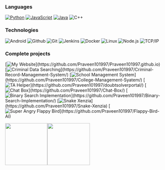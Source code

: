 <!--[![Header](https://raw.githubusercontent.com/adamalston/adamalston/master/profile_light.gif)](https://www.praveensharma.cf/)-->

### Languages

[![Python](https://img.shields.io/badge/-Python-fff?&logo=python)](https://github.com/Praveen101997?tab=repositories&q=&type=&language=python)
[![JavaScript](https://img.shields.io/badge/-JavaScript-fff?&logo=JavaScript&logoColor=ddc508)](https://github.com/Praveen101997?tab=repositories&q=&type=&language=javascript)
[![Java](https://img.shields.io/badge/-Java-fff?&logo=Java&logoColor=007396)](https://github.com/Praveen101997?tab=repositories&q=&type=&language=java)
![C++](https://img.shields.io/badge/-C++-fff?&logo=c%2b%2b&logoColor=00599C)

### Technologies

![Android](https://img.shields.io/badge/-Android-fff?&logo=Android)
![Github](https://img.shields.io/badge/-Github-fff?&logo=Github)
![Git](https://img.shields.io/badge/-Git-fff?&logo=Git)
![Jenkins](https://img.shields.io/badge/-Jenkins-fff?&logo=Jenkins)
![Docker](https://img.shields.io/badge/-Docker-fff?&logo=Docker)
![Linux](https://img.shields.io/badge/-Linux-fff?&logo=linux&logoColor=000)
![Node.js](https://img.shields.io/badge/-Node.js-fff?&logo=node.js)
![TCP/IP](https://img.shields.io/badge/-TCP/IP-fff?&logo=Cisco)

### Complete projects

[![My Website](https://img.shields.io/badge/-🧬%20My%20Website-fff?)](https://github.com/Praveen101997/Praveen101997.github.io)
[![Criminal Data Searching](https://img.shields.io/badge/-🦠%20Criminal%20Data%20Searchning-fff?)](https://github.com/Praveen101997/Criminal-Record-Management-System/)
[![School Management System](https://img.shields.io/badge/-📝%20School%20Management%20System-fff?)](https://github.com/Praveen101997/College-Management-Syatem/)
[![TA Helper](https://img.shields.io/badge/-🔬%20TA%20Helper-fff?)](https://github.com/Praveen101997/doubtsolverportal/)
[![Chat Box](https://img.shields.io/badge/-🛰%20ChatBox-fff?)](https://github.com/Praveen101997/Chat-Box/)
[![Binary Search Implementation](https://img.shields.io/badge/-🔊%20Binary%20Search%20Implementation-fff?)](https://github.com/Praveen101997/Binary-Search-Implementation/)
[![Snake Xenzia](https://img.shields.io/badge/-🗺%20Snake%20Xenzia-fff?)](https://github.com/Praveen101997/Snake-Xenzia)
[![Super Angry Flappy Bird](https://img.shields.io/badge/-🗺%20Super%20Angry%20Flappy%20Bird-fff?)](https://github.com/Praveen101997/Flappy-Bird-AI)

<a href="https://www.praveensharma.cf/"><img height="137.3px" src="https://github-readme-stats.vercel.app/api?username=Praveen101997&hide_title=true&hide_border=true&show_icons=true&include_all_commits=true&count_private=true&line_height=21&text_color=000&icon_color=000&bg_color=0,ea6161,ffc64d,fffc4d,52fa5a&theme=graywhite" /><!-- wi*quL3fcV --><img height="137.3px" src="https://github-readme-stats.vercel.app/api/top-langs/?username=Praveen101997&hide=html&hide_title=true&hide_border=true&layout=compact&langs_count=7&exclude_repo=comp426&text_color=000&icon_color=fff&bg_color=0,52fa5a,4dfcff,c64dff&theme=graywhite" /></a>
